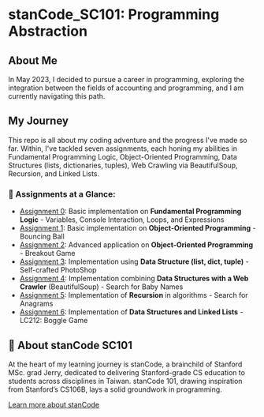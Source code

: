 # stanCode_SC101: Programming Abstraction

##  About Me

In May 2023, I decided to pursue a career in programming, exploring the integration between the fields of accounting and programming, and I am currently navigating this path.

##  My Journey

This repo is all about my coding adventure and the progress I've made so far. Within, I've tackled seven assignments, each honing my abilities in Fundamental Programming Logic, Object-Oriented Programming, Data Structures (lists, dictionaries, tuples), Web Crawling via BeautifulSoup, Recursion, and Linked Lists.

### 👀 Assignments at a Glance:

- [Assignment 0](SC101Assignment0): Basic implementation on **Fundamental Programming Logic** - Variables, Console Interaction, Loops, and Expressions
- [Assignment 1](SC101Assignment1): Basic implementation on **Object-Oriented Programming** - Bouncing Ball
- [Assignment 2](SC101Assignment2): Advanced application on **Object-Oriented Programming** - Breakout Game
- [Assignment 3](SC101Assignment3): Implementation using **Data Structure (list, dict, tuple)** - Self-crafted PhotoShop
- [Assignment 4](SC101Assignment4): Implementation combining **Data Structures with a Web Crawler** (BeautifulSoup) - Search for Baby Names
- [Assignment 5](SC101Assignment5): Implementation of **Recursion** in algorithms - Search for Anagrams
- [Assignment 6](SC101Assignment6): Implementation of **Data Structures and Linked Lists** - LC212: Boggle Game

## 📖 About stanCode SC101

At the heart of my learning journey is stanCode, a brainchild of Stanford MSc. grad Jerry, dedicated to delivering Stanford-grade CS education to students across disciplines in Taiwan. stanCode 101, drawing inspiration from Stanford’s CS106B, lays a solid groundwork in programming.

[Learn more about stanCode](https://stancode.tw/)
